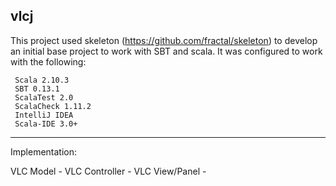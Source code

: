 vlcj 
------------

This project used skeleton (https://github.com/fractal/skeleton) to develop an initial base project to work with SBT and scala. It was configured to work with the following:

     Scala 2.10.3
     SBT 0.13.1
     ScalaTest 2.0
     ScalaCheck 1.11.2
     IntelliJ IDEA 
     Scala-IDE 3.0+

------------

Implementation:

VLC Model - 
VLC Controller - 
VLC View/Panel -
